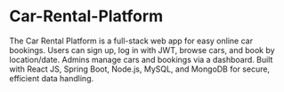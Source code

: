 # Car-Rental-Platform
The Car Rental Platform is a full-stack web app for easy online car bookings. Users can sign up, log in with JWT, browse cars, and book by location/date. Admins manage cars and bookings via a dashboard. Built with React JS, Spring Boot, Node.js, MySQL, and MongoDB for secure, efficient data handling.
